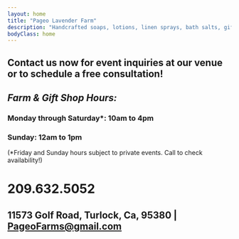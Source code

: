 ```yaml
---
layout: home
title: "Pageo Lavender Farm"
description: "Handcrafted soaps, lotions, linen sprays, bath salts, gift boxes, baskets and other unique items."
bodyClass: home
---
```


## Contact us now for event inquiries at our venue or to schedule a free consultation!

## *Farm & Gift Shop Hours:*

### Monday through Saturday*: **10am to 4pm**

### Sunday: **12am to 1pm**

(*Friday and Sunday hours subject to private events. Call to check availability!)

# 209.632.5052
 
## 11573 Golf Road, Turlock, Ca, 95380  |  PageoFarms@gmail.com
